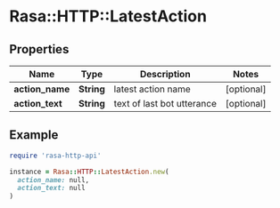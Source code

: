 # Rasa::HTTP::LatestAction

## Properties

| Name | Type | Description | Notes |
| ---- | ---- | ----------- | ----- |
| **action_name** | **String** | latest action name | [optional] |
| **action_text** | **String** | text of last bot utterance | [optional] |

## Example

```ruby
require 'rasa-http-api'

instance = Rasa::HTTP::LatestAction.new(
  action_name: null,
  action_text: null
)
```

